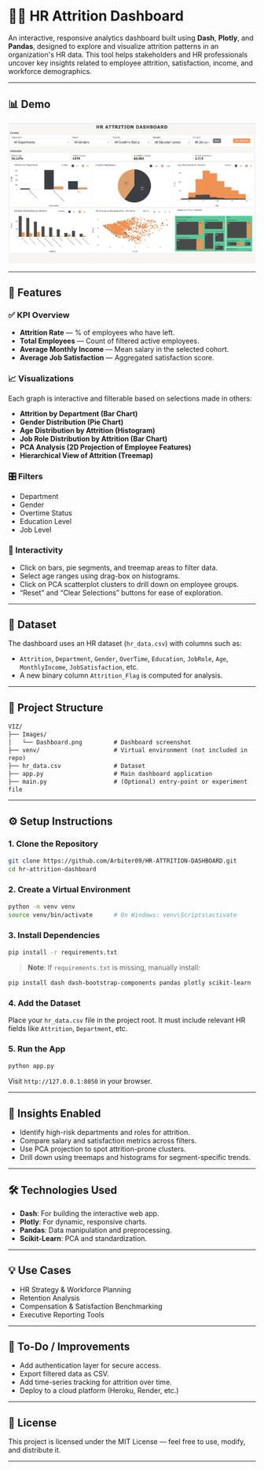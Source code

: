 
# 🧑‍💼 HR Attrition Dashboard

An interactive, responsive analytics dashboard built using **Dash**, **Plotly**, and **Pandas**, designed to explore and visualize attrition patterns in an organization's HR data. This tool helps stakeholders and HR professionals uncover key insights related to employee attrition, satisfaction, income, and workforce demographics.

---

## 📊 Demo

![HR Attrition Dashboard](./Images/Dashboard.png)

---

## 🚀 Features

### ✅ KPI Overview

* **Attrition Rate** — % of employees who have left.
* **Total Employees** — Count of filtered active employees.
* **Average Monthly Income** — Mean salary in the selected cohort.
* **Average Job Satisfaction** — Aggregated satisfaction score.

### 📈 Visualizations

Each graph is interactive and filterable based on selections made in others:

* **Attrition by Department (Bar Chart)**
* **Gender Distribution (Pie Chart)**
* **Age Distribution by Attrition (Histogram)**
* **Job Role Distribution by Attrition (Bar Chart)**
* **PCA Analysis (2D Projection of Employee Features)**
* **Hierarchical View of Attrition (Treemap)**

### 🎛 Filters

* Department
* Gender
* Overtime Status
* Education Level
* Job Level

### 🧠 Interactivity

* Click on bars, pie segments, and treemap areas to filter data.
* Select age ranges using drag-box on histograms.
* Click on PCA scatterplot clusters to drill down on employee groups.
* “Reset” and “Clear Selections” buttons for ease of exploration.

---

## 🧾 Dataset

The dashboard uses an HR dataset (`hr_data.csv`) with columns such as:

* `Attrition`, `Department`, `Gender`, `OverTime`, `Education`, `JobRole`, `Age`, `MonthlyIncome`, `JobSatisfaction`, etc.
* A new binary column `Attrition_Flag` is computed for analysis.

---

## 📁 Project Structure

```
VIZ/
├── Images/
│   └── Dashboard.png         # Dashboard screenshot
├── venv/                     # Virtual environment (not included in repo)
├── hr_data.csv               # Dataset
├── app.py                    # Main dashboard application
├── main.py                   # (Optional) entry-point or experiment file
```

---

## ⚙️ Setup Instructions

### 1. Clone the Repository

```bash
git clone https://github.com/Arbiter09/HR-ATTRITION-DASHBOARD.git
cd hr-attrition-dashboard
```

### 2. Create a Virtual Environment

```bash
python -m venv venv
source venv/bin/activate      # On Windows: venv\Scripts\activate
```

### 3. Install Dependencies

```bash
pip install -r requirements.txt
```

> **Note**: If `requirements.txt` is missing, manually install:

```bash
pip install dash dash-bootstrap-components pandas plotly scikit-learn
```

### 4. Add the Dataset

Place your `hr_data.csv` file in the project root. It must include relevant HR fields like `Attrition`, `Department`, etc.

### 5. Run the App

```bash
python app.py
```

Visit `http://127.0.0.1:8050` in your browser.

---

## 🧠 Insights Enabled

* Identify high-risk departments and roles for attrition.
* Compare salary and satisfaction metrics across filters.
* Use PCA projection to spot attrition-prone clusters.
* Drill down using treemaps and histograms for segment-specific trends.

---

## 🛠 Technologies Used

* **Dash**: For building the interactive web app.
* **Plotly**: For dynamic, responsive charts.
* **Pandas**: Data manipulation and preprocessing.
* **Scikit-Learn**: PCA and standardization.

---

## 💡 Use Cases

* HR Strategy & Workforce Planning
* Retention Analysis
* Compensation & Satisfaction Benchmarking
* Executive Reporting Tools

---

## 📌 To-Do / Improvements

* Add authentication layer for secure access.
* Export filtered data as CSV.
* Add time-series tracking for attrition over time.
* Deploy to a cloud platform (Heroku, Render, etc.)

---

## 📄 License

This project is licensed under the MIT License — feel free to use, modify, and distribute it.

---
